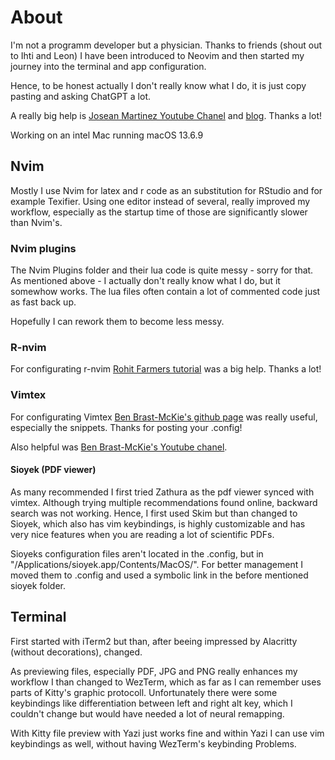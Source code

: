 # About

I'm not a programm developer but a physician. Thanks to friends (shout out to Ihti and Leon) I have been introduced to Neovim and then started my journey into the terminal and app configuration.

Hence, to be honest actually I don't really know what I do, it is just copy pasting and asking ChatGPT a lot.

A really big help is [Josean Martinez Youtube Chanel](https://www.youtube.com/@joseanmartinez) and [blog](https://www.josean.com/). Thanks a lot!

Working on an intel Mac running macOS 13.6.9


## Nvim
Mostly I use Nvim for latex and r code as an substitution for RStudio and for example Texifier. Using one editor instead of several, really improved my workflow, especially as the startup time of those are significantly slower than Nvim's.

### Nvim plugins
The Nvim Plugins folder and their lua code is quite messy - sorry for that. As mentioned above - I actually don't really know what I do, but it somewhow works. The lua files often contain a lot of commented code just as fast back up.

Hopefully I can rework them to become less messy.


### R-nvim
For configurating r-nvim [Rohit Farmers tutorial](https://docs.rohitfarmer.com/editors/nvimr-r-ide/) was a big help. Thanks a lot!

### Vimtex
For configurating Vimtex [Ben Brast-McKie's github page](https://github.com/benbrastmckie/.config/tree/master/nvim) was really useful, especially the snippets. Thanks for posting your .config!

Also helpful was [Ben Brast-McKie's Youtube chanel](https://www.youtube.com/@benbrastmckie/videos).

#### Sioyek (PDF viewer)
As many recommended I first tried Zathura as the pdf viewer synced with vimtex. Although trying multiple recommendations found online, backward search was not working. Hence, I first used Skim but than changed to Sioyek, which also has vim keybindings, is highly customizable and has very nice features when you are reading a lot of scientific PDFs.

Sioyeks configuration files aren't located in the .config, but in "/Applications/sioyek.app/Contents/MacOS/". For better management I moved them to .config and used a symbolic link in the before mentioned sioyek folder.


## Terminal

First started with iTerm2 but than, after beeing impressed by Alacritty (without decorations), changed.

As previewing files, especially PDF, JPG and PNG really enhances my workflow I than changed to WezTerm, which as far as I can remember uses parts of Kitty's graphic protocoll. Unfortunately there were some keybindings like differentiation between left and right alt key, which I couldn't change but would have needed a lot of neural remapping.

With Kitty file preview with Yazi just works fine and within Yazi I can use vim keybindings as well, without having WezTerm's keybinding Problems. 
